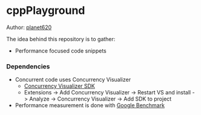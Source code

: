 # cppPlayground

Author: [planet620]

The idea behind this repository is to gather:
- Performance focused code snippets

### Dependencies

- Concurrent code uses Concurrency Visualizer
	- [Concurrency Visualizer SDK]
	- Extensions -> Add Concurrency Visualizer -> Restart VS and install -> Analyze -> Concurrency Visualizer -> Add SDK to project
- Performance measurement is done with [Google Benchmark]

[//]: # (links)

   [planet620]: <https://mpolaczyk.pl>
   [Concurrency Visualizer SDK]: <https://learn.microsoft.com/en-us/archive/blogs/visualizeparallel/introducing-the-concurrency-visualizer-sdk>
   [Google Benchmark]: <https://github.com/google/benchmark>